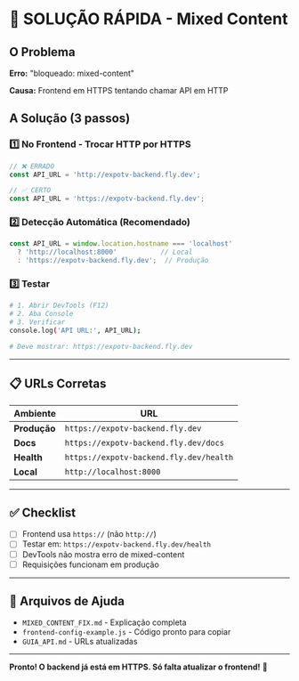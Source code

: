 # 🚨 SOLUÇÃO RÁPIDA - Mixed Content

## O Problema

**Erro:** "bloqueado: mixed-content"

**Causa:** Frontend em HTTPS tentando chamar API em HTTP

## A Solução (3 passos)

### 1️⃣ No Frontend - Trocar HTTP por HTTPS

```javascript
// ❌ ERRADO
const API_URL = 'http://expotv-backend.fly.dev';

// ✅ CERTO
const API_URL = 'https://expotv-backend.fly.dev';
```

### 2️⃣ Detecção Automática (Recomendado)

```javascript
const API_URL = window.location.hostname === 'localhost'
  ? 'http://localhost:8000'           // Local
  : 'https://expotv-backend.fly.dev';  // Produção
```

### 3️⃣ Testar

```bash
# 1. Abrir DevTools (F12)
# 2. Aba Console
# 3. Verificar
console.log('API URL:', API_URL);

# Deve mostrar: https://expotv-backend.fly.dev
```

---

## 📋 URLs Corretas

| Ambiente | URL |
|----------|-----|
| **Produção** | `https://expotv-backend.fly.dev` |
| **Docs** | `https://expotv-backend.fly.dev/docs` |
| **Health** | `https://expotv-backend.fly.dev/health` |
| **Local** | `http://localhost:8000` |

---

## ✅ Checklist

- [ ] Frontend usa `https://` (não `http://`)
- [ ] Testar em: `https://expotv-backend.fly.dev/health`
- [ ] DevTools não mostra erro de mixed-content
- [ ] Requisições funcionam em produção

---

## 📁 Arquivos de Ajuda

- `MIXED_CONTENT_FIX.md` - Explicação completa
- `frontend-config-example.js` - Código pronto para copiar
- `GUIA_API.md` - URLs atualizadas

---

**Pronto! O backend já está em HTTPS. Só falta atualizar o frontend!** 🎯
